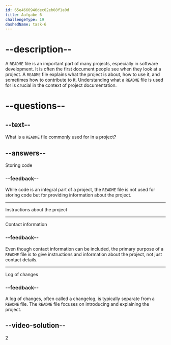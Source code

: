 ```yaml
---
id: 65e4660946dec02eb08f1a0d
title: Aufgabe 6
challengeType: 19
dashedName: task-6
---
```


# --description--

A `README` file is an important part of many projects, especially in software development. It is often the first document people see when they look at a project. A `README` file explains what the project is about, how to use it, and sometimes how to contribute to it. Understanding what a `README` file is used for is crucial in the context of project documentation.

# --questions--

## --text--

What is a `README` file commonly used for in a project?

## --answers--

Storing code

### --feedback--

While code is an integral part of a project, the `README` file is not used for storing code but for providing information about the project.

---

Instructions about the project

---

Contact information

### --feedback--

Even though contact information can be included, the primary purpose of a `README` file is to give instructions and information about the project, not just contact details.

---

Log of changes

### --feedback--

A log of changes, often called a changelog, is typically separate from a `README` file. The `README` file focuses on introducing and explaining the project.

## --video-solution--

2
